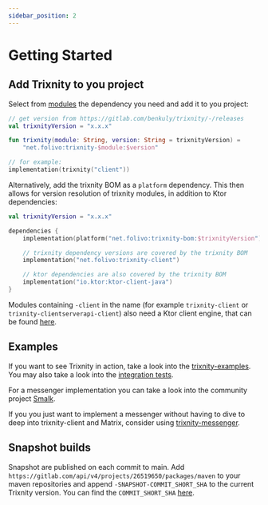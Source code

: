 ```yaml
---
sidebar_position: 2
---
```


# Getting Started

## Add Trixnity to you project

Select from [modules](/docs/modules) the dependency you need and add it to you project:

```kotlin
// get version from https://gitlab.com/benkuly/trixnity/-/releases
val trixnityVersion = "x.x.x"

fun trixnity(module: String, version: String = trixnityVersion) =
    "net.folivo:trixnity-$module:$version"

// for example:
implementation(trixnity("client"))
```

Alternatively, add the trixnity BOM as a `platform` dependency. This then allows for version resolution of trixnity
modules, in addition to Ktor dependencies:

```kotlin
val trixnityVersion = "x.x.x"

dependencies {
    implementation(platform("net.folivo:trixnity-bom:$trixnityVersion"))

    // trixnity dependency versions are covered by the trixnity BOM
    implementation("net.folivo:trixnity-client")

    // ktor dependencies are also covered by the trixnity BOM
    implementation("io.ktor:ktor-client-java")
}
```

Modules containing `-client` in the name (for example `trixnity-client` or `trixnity-clientserverapi-client`) also need
a Ktor client engine, that can be found [here](https://ktor.io/docs/http-client-engines.html).

## Examples

If you want to see Trixnity in action, take a look into
the [trixnity-examples](https://gitlab.com/trixnity/trixnity-examples).
You may also take a look into
the [integration tests](https://gitlab.com/trixnity/trixnity/-/tree/main/trixnity-client/integration-tests).

For a messenger implementation you can take a look into the community
project [Smalk](https://gitlab.com/terrakok/smalk).

If you you just want to implement a messenger without having to dive to deep into trixnity-client and Matrix, consider
using [trixnity-messenger](https://gitlab.com/connect2x/trixnity-messenger).

## Snapshot builds

Snapshot are published on each commit to main.
Add `https://gitlab.com/api/v4/projects/26519650/packages/maven` to your
maven repositories and append `-SNAPSHOT-COMMIT_SHORT_SHA` to the current Trixnity version. You can find
the `COMMIT_SHORT_SHA` [here](https://gitlab.com/trixnity/trixnity/-/commits/main).